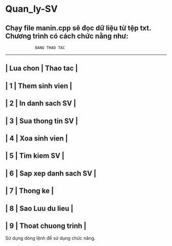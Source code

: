 # Quan_ly-SV
Chạy file manin.cpp sẽ đọc dữ liệu từ tệp txt.
Chương trình có cách chức nằng như:
---------------------------------------------
                 BANG THAO TAC
---------------------------------------------
|  Lua chon  |           Thao tac           |
---------------------------------------------
|     1      |     Them sinh vien           |
---------------------------------------------
|     2      |     In danh sach SV          |
---------------------------------------------
|     3      |     Sua thong tin SV         |
---------------------------------------------
|     4      |     Xoa sinh vien            |
---------------------------------------------
|     5      |     Tim kiem SV              |
---------------------------------------------
|     6      |     Sap xep danh sach SV     |
---------------------------------------------
|     7      |     Thong ke                 |
---------------------------------------------
|     8      |     Sao Luu du lieu          |
---------------------------------------------
|     9      |     Thoat chuong trinh       |
---------------------------------------------

Sử dụng dòng lệnh để sử dụng chức năng.
